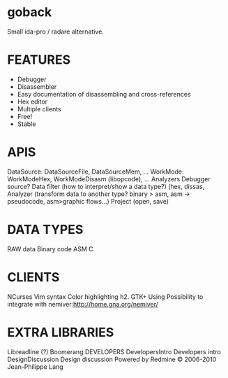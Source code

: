 goback
======

Small ida-pro / radare alternative.

FEATURES
========

* Debugger
* Disassembler
* Easy documentation of disassembling and cross-references
* Hex editor
* Multiple clients
* Free!
* Stable

APIS
====
DataSource: DataSourceFile, DataSourceMem, ...
WorkMode: WorkModeHex, WorkModeDisasm (libopcode), ...
Analyzers
Debugger source?
Data filter (how to interpret/show a data type?) (hex, dissas,
Analyzer (transform data to another type? binary > asm, asm -> pseudocode, asm>graphic flows...)
Project (open, save)

DATA TYPES
==========

RAW data
Binary code
ASM
C

CLIENTS
=======
NCurses
Vim syntax
Color highlighting
h2. GTK+
Using
Possibility to integrate with nemiver:http://home.gna.org/nemiver/

EXTRA LIBRARIES
===============
Libreadline (?)
Boomerang
DEVELOPERS
DevelopersIntro Developers intro
DesignDiscussion Design discussion
Powered by Redmine © 2006-2010 Jean-Philippe Lang
